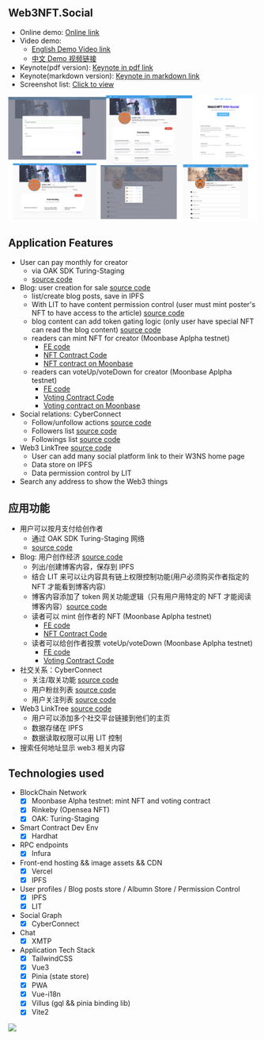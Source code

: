 ## Web3NFT.Social

* Online demo: [Online link](https://moonbasealpha.web3nft.social/0xC6E58fb4aFFB6aB8A392b7CC23CD3feF74517F6C)
* Video demo:
  * [English Demo Video link](https://www.loom.com/share/ae0463da385248df8f3d41efe4df74da)
  * [中文 Demo 视频链接](https://www.loom.com/share/539debcda8e74182b2e373007a31d021)
* Keynote(pdf version): [Keynote in pdf link](./keynote.pdf)
* Keynote(markdown version): [Keynote in markdown link](./BP.md)
* Screenshot list: [Click to view](./screenshot/)

<img src="./screenshot/full-1.png" />

## Application Features

* User can pay monthly for creator
  * via OAK SDK Turing-Staging
  * [source code](./frontend/src/components/web3/nft/btn/Subscribe.vue)
* Blog: user creation for sale [source code](./frontend/src/components/web3/nft/article/Form.vue)
  * list/create blog posts, save in IPFS
  * With LIT to have content permission control (user must mint poster's NFT to have access to the article) [source code](./frontend/src/helpers/litHelper.ts)
  * blog content can add token gating logic (only user have special NFT can read the blog content) [source code](./frontend/src/pages/web3nft.social/%5BuserWalletAddress%5D/blog/%5Bid%5D.vue)
  * readers can mint NFT for creator (Moonbase Aplpha testnet)
    * [FE code](./frontend/src/components/web3/nft/btn/MintNFT.vue)
    * [NFT Contract Code](./contracts/CTC_ERC721A.sol)
    * [NFT contract on Moonbase](https://moonbase.moonscan.io/address/0x83b06d09b99ad2641dd9b1132e8ce8809b623433)
  * readers can voteUp/voteDown for creator  (Moonbase Aplpha testnet)
    * [FE code](./frontend/src/components/web3/nft/btn/VoteUpDown.vue)
    * [Voting Contract Code](./contracts/CrowdFunding.sol)
    * [Voting contract on Moonbase](https://moonbase.moonscan.io/address/0xc6ed496eafaacd3254add3e62cd3f1d87b8d89ac)
* Social relations: CyberConnect
  * Follow/unfollow actions [source code](./frontend/src/components/web3/nft/btn/Follow.vue)
  * Followers list  [source code](./frontend/src/components/web3/nft/dialog/relationshipList.vue)
  * Followings list [source code](./frontend/src/components/web3/nft/dialog/relationshipList.vue)
* Web3 LinkTree  [source code](./frontend/src/pages/web3nft.social/settings/Web3Home.vue)
  * User can add many social platform link to their W3NS home page
  * Data store on IPFS
  * Data permission control by LIT
* Search any address to show the Web3 things

## 应用功能

* 用户可以按月支付给创作者
  * 通过 OAK SDK Turing-Staging 网络
  * [source code](./frontend/src/components/web3/nft/btn/Subscribe.vue)
* Blog: 用户创作经济 [source code](./frontend/src/components/web3/nft/article/Form.vue)
  * 列出/创建博客内容，保存到 IPFS
  * 结合 LIT 来可以让内容具有链上权限控制功能(用户必须购买作者指定的 NFT 才能看到博客内容）
  * 博客内容添加了 token 网关功能逻辑（只有用户用特定的 NFT 才能阅读博客内容）[source code](./frontend/src/pages/web3nft.social/%5BuserWalletAddress%5D/blog/%5Bid%5D.vue)
  * 读者可以 mint 创作者的 NFT  (Moonbase Aplpha testnet)
    * [FE code](./frontend/src/components/web3/nft/btn/MintNFT.vue)
    * [NFT Contract Code](./contracts/CTC_ERC721A.sol)
  * 读者可以给创作者投票 voteUp/voteDown  (Moonbase Aplpha testnet)
    * [FE code](./frontend/src/components/web3/nft/btn/VoteUpDown.vue)
    * [Voting Contract Code](./contracts/CrowdFunding.sol)
* 社交关系：CyberConnect
  * 关注/取关功能 [source code](./frontend/src/components/web3/nft/btn/Follow.vue)
  * 用户粉丝列表 [source code](./frontend/src/components/web3/nft/dialog/relationshipList.vue)
  * 用户关注列表 [source code](./frontend/src/components/web3/nft/dialog/relationshipList.vue)
* Web3 LinkTree [source code](./frontend/src/pages/web3nft.social/settings/Web3Home.vue)
  * 用户可以添加多个社交平台链接到他们的主页
  * 数据存储在 IPFS
  * 数据读取权限可以用 LIT 控制
* 搜索任何地址显示 web3 相关内容

## Technologies used

* BlockChain Network
  * [x] Moonbase Alpha testnet: mint NFT and voting contract
  * [x] Rinkeby (Opensea NFT)
  * [x] OAK: Turing-Staging
* Smart Contract Dev Env
  * [x] Hardhat
* RPC endpoints
  * [x] Infura
* Front-end hosting && image assets && CDN
  * [x] Vercel
  * [x] IPFS
* User profiles / Blog posts store / Albumn Store / Permission Control
  * [x] IPFS
  * [x] LIT
* Social Graph
  * [x] CyberConnect
* Chat
  * [x] XMTP
* Application Tech Stack
  * [x] TailwindCSS
  * [x] Vue3
  * [x] Pinia (state store)
  * [x] PWA
  * [x] Vue-i18n
  * [x] Villus (gql && pinia binding lib)
  * [x] Vite2
  
<img src="./screenshot/full-2.png" />
